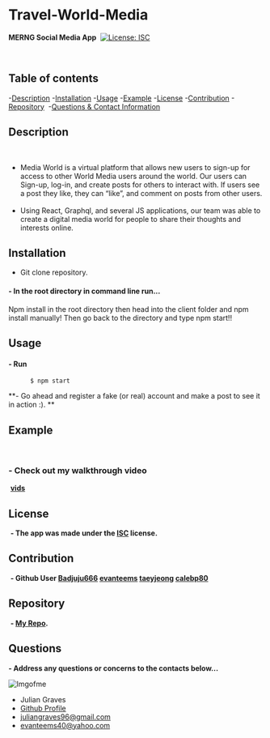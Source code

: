 # Travel-World-Media

**MERNG Social Media App**
​
  [![License: ISC](https://img.shields.io/badge/License-ISC-blue.svg)](https://opensource.org/licenses/ISC)
  
​
## Table of contents
  -[Description](#Description)
  -[Installation](#Installation)
  -[Usage](#Usage)
  -[Example](#Example)
  -[License](#License)
  -[Contribution](#Contribution)
  -[Repository](#Repository)
​
  -[Questions & Contact Information](#Questions)
​
## Description
​
  -  Media World is a virtual platform that allows new users to sign-up for access to other World Media users around the world. Our users can Sign-up, log-in, and create posts for others to interact with. If users see a post they like, they can “like”, and comment on posts from other users.
​
  -  Using React, Graphql, and several JS applications, our team was able to create a digital media world for people to share their thoughts and interests online.
​
## Installation
- Git clone repository.
#### **- In the root directory in command line run...**
 Npm install in the root directory then head into the client folder and npm install manually!
 Then go back to the directory and type npm start!!
    
## Usage
#### **- Run**
          $ npm start
**- Go ahead and register a fake (or real) account and make a post to see it in action :). **
​
## Example 
​
### **- Check out my walkthrough video**
​
**[vids](https://drive.google.com/file/d/1tFZ1aS2No69rQKUQzlMxkE1zL4QC2hpf/view?usp=sharing)**
​
## License
​
  **- The app was made under the 
  [ISC](https://opensource.org/licenses/ISC)
   license.**
​
## Contribution
​
  **- Github User 
  [Badjuju666](https://github.com/Badjuju666)
  [evanteems](https://github.com/evanteems)
  [taeyjeong](https://github.com/taeyjeong)
  [calebp80](https://github.com/calebp80)**
  
## Repository
​
  **- [My Repo](https://github.com/Badjuju666/Employee-Chip-Implant).**
​
## Questions
  **- Address any questions or concerns 
  to the contacts below...**
                
![Imgofme](https://avatars.githubusercontent.com/u/74938789?v=4)
- Julian Graves
- [Github Profile](https://github.com/Badjuju666)
- <juliangraves96@gmail.com>
- <evanteems40@yahoo.com>
